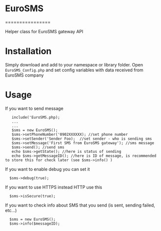 # EuroSMS
================

Helper class for EuroSMS gateway API

Installation
============

Simply download and add to your namespace or library folder.
Open ``EuroSMS_Config.php`` and set config variables with data received from EuroSMS company

Usage
=====

If you want to send message 

```
   include('EuroSMS.php);
   ...
   ...
   $sms = new EuroSMS();
   $sms->setPhoneNumber('0902XXXXXX); //set phone number
   $sms->setSender('Sender Foo);  //set sender - who is sending sms
   $sms->setMessage('First SMS from EuroSMS gateway'); //sms message
   $sms->send(); //send sms
   echo $sms->getState(); //here is status of sending
   echo $sms->getMessageID(); //here is ID of message, is recommended to store this for check later (see $sms->info() )
```

If you want to enable debug you can set it

```
  $sms->debug(true);
```

If you want to use HTTPS instead HTTP use this

```
  $sms->isSecure(true);
```

If you want to check info about SMS that you send (is sent, sending failed, etc...)

```
  $sms = new EuroSMS();
  $sms->info($messageID);
```




